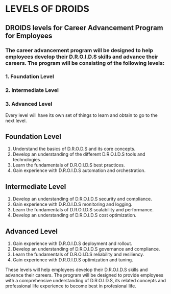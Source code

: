 # LEVELS OF DROIDS 

## DROIDS levels for Career Advancement Program for Employees

### The career advancement program will be designed to help employees develop their D.R.O.I.D.S skills and advance their careers. The program will be consisting of the following levels:
### 1. Foundation Level
### 2. Intermediate Level
### 3. Advanced Level

Every level will have its own set of things to learn and obtain to go to the next level. 

## Foundation Level
1. Understand the basics of D.R.O.D.S and its core concepts.
2. Develop an understanding of the different D.R.O.I.D.S tools and technologies.
3. Learn the fundamentals of D.R.O.I.D.S best practices.
4. Gain experience with D.R.O.I.D.S automation and orchestration.

## Intermediate Level
1. Develop an understanding of D.R.O.I.D.S security and compliance.
2. Gain experience with D.R.O.I.D.S monitoring and logging.
3. Learn the fundamentals of D.R.O.I.D.S scalability and performance.
4. Develop an understanding of D.R.O.I.D.S cost optimization.

## Advanced Level
1. Gain experience with D.R.O.I.D.S deployment and rollout.
2. Develop an understanding of D.R.O.I.D.S governance and compliance.
3. Learn the fundamentals of D.R.O.I.D.S reliability and resiliency.
4. Gain experience with D.R.O.I.D.S optimization and tuning. 

These levels will help employees develop their D.R.O.I.D.S skills and advance their careers. The program will be designed to provide employees with a comprehensive understanding of D.R.O.I.D.S, its related concepts and professional life experience to become best in profesional life. 
